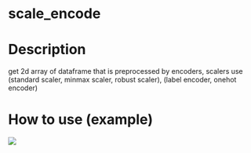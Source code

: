 # scale_encode

# Description
get 2d array of dataframe that is preprocessed by encoders, scalers
use (standard scaler, minmax scaler, robust scaler), (label encoder, onehot encoder)

# How to use (example)
![](https://blogfiles.pstatic.net/MjAyMTA2MDVfMTAy/MDAxNjIyODMxMzQ5NjIw.Lqbzt2HHbgfV2WkU2Td8TaT8j73nDLRNA439nvuPlKcg.OMUOGSNMB8218oEVdRWuNdEKSZ5CwcPuCvzYXK_2RQUg.PNG.ssh102525/example.png?type=w2)
